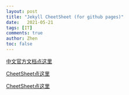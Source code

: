 ```yaml
---
layout: post
title: "Jekyll CheetSheet (for github pages)"
date:   2021-05-21
tags: [IT]
comments: true
author: Zhen
toc: false
---
```

[中文官方文档点这里](http://jekyllcn.com/docs/templates/)

[CheetSheet点这里](https://gist.github.com/JJediny/a466eed62cee30ad45e2)

[CheetSheet点这里](https://gist.github.com/JJediny/a466eed62cee30ad45e2)
<!--stackedit_data:
eyJoaXN0b3J5IjpbLTIxMTI4NTc1NjIsMzIyODk1OTY5LC03Mj
A4NjM0NDUsLTk4Mjk2OTcxNywxMTQwMTkwMzk4LC03MjkzMjgz
MTNdfQ==
-->